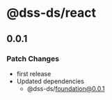# @dss-ds/react

## 0.0.1

### Patch Changes

- first release
- Updated dependencies
  - @dss-ds/foundation@0.0.1
